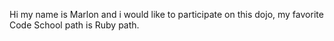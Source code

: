 Hi my name is Marlon and i would like to participate on this dojo, my  favorite Code School path is Ruby path.
